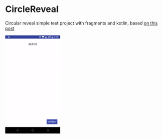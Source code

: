 # CircleReveal

Circular reveal simple test project with fragments and kotlin, based [on this post](https://medium.com/@gabornovak/circular-reveal-animation-between-fragments-d8ed9011aec)

<img src="gif.gif" width="35%" height="35%">
